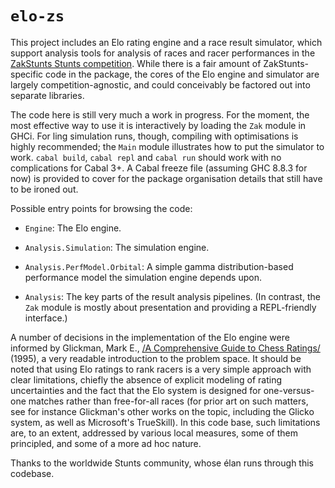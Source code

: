 # `elo-zs`

This project includes an Elo rating engine and a race result simulator, which
support analysis tools for analysis of races and racer performances in the
[ZakStunts Stunts competition](http://zak.stumts.hu). While there is a fair
amount of ZakStunts-specific code in the package, the cores of the Elo engine
and simulator are largely competition-agnostic, and could conceivably be
factored out into separate libraries.

The code here is still very much a work in progress. For the moment, the
most effective way to use it is interactively by loading the `Zak` module in
GHCi. For ling simulation runs, though, compiling with optimisations is highly
recommended; the `Main` module illustrates how to put the simulator to work.
`cabal build`, `cabal repl` and `cabal run` should work with no complications
for Cabal 3+. A Cabal freeze file (assuming GHC 8.8.3 for now) is provided to
cover for the package organisation details that still have to be ironed out.

Possible entry points for browsing the code:

- `Engine`: The Elo engine.

- `Analysis.Simulation`: The simulation engine.

- `Analysis.PerfModel.Orbital`: A simple gamma distribution-based performance
    model the simulation engine depends upon.

- `Analysis`: The key parts of the result analysis pipelines. (In contrast,
    the `Zak` module is mostly about presentation and providing a
    REPL-friendly interface.)

A number of decisions in the implementation of the Elo engine were informed by
Glickman, Mark E., [/A Comprehensive Guide to Chess
Ratings/](http://www.glicko.net/research/acjpaper.pdf) (1995), a very readable
introduction to the problem space. It should be noted that using Elo ratings
to rank racers is a very simple approach with clear limitations, chiefly the
absence of explicit modeling of rating uncertainties and the fact that the Elo
system is designed for one-versus-one matches rather than free-for-all races
(for prior art on such matters, see for instance Glickman's other works on the
topic, including the Glicko system, as well as Microsoft's TrueSkill). In this
code base, such limitations are, to an extent, addressed by various local
measures, some of them principled, and some of a more ad hoc nature.

Thanks to the worldwide Stunts community, whose élan runs through this
codebase.
